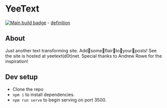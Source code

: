 # YeeText

[![Main build badge](https://github.com/jeffbdye/YeeText/workflows/main/badge.svg)](https://github.com/jeffbdye/YeeText/actions?query=workflow%main) - [definition](https://github.com/jeffbdye/YeeText/blob/main/.github/workflows/main.yml)

## About

Just another text transforming site. Add👏some👏flair👏to👏your👏posts!
See the site is hosted at yeetext(d0t)net.
Special thanks to Andrew Rowe for the inspiration!

## Dev setup

- Clone the repo
- `npm i` to install dependencies.
- `npm run serve` to begin serving on port 3500.
